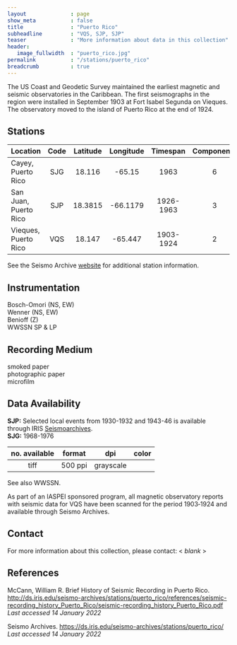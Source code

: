 ```yaml
---
layout              : page
show_meta           : false
title               : "Puerto Rico"
subheadline         : "VQS, SJP, SJP"
teaser              : "More information about data in this collection"
header:
   image_fullwidth  : "puerto_rico.jpg"
permalink           : "/stations/puerto_rico"
breadcrumb          : true
---
```


The US Coast and Geodetic Survey maintained the earliest magnetic and seismic observatories in the Caribbean.
The first seismographs in the region were installed in September 1903 at Fort Isabel Segunda on Vieques. The observatory moved to the island of Puerto Rico at the end of 1924.

## Stations

 **Location** | **Code** | **Latitude** | **Longitude** | **Timespan** | **Components**
 :--- | :---: | :---: | :---: | :---: | :---:
Cayey, Puerto Rico| SJG | 18.116 | -65.15 | 1963 | 6
San Juan, Puerto Rico | SJP | 18.3815 | -66.1179 | 1926-1963 | 3
Vieques, Puerto Rico | VQS | 18.147 | -65.447 |  1903-1924 | 2

See the Seismo Archive [website](https://ds.iris.edu/seismo-archives/stations/puerto_rico/) for additional station information.

## Instrumentation
Bosch-Omori (NS, EW)  
Wenner (NS, EW)  
Benioff (Z)  
WWSSN SP & LP  


## Recording Medium
smoked paper  
photographic paper  
microfilm  


## Data Availability
**SJP:** Selected local events from 1930-1932 and 1943-46 is available through IRIS [Seismoarchives](http://ds.iris.edu/seismo-archives/stations/puerto_rico/).  
**SJG:** 1968-1976

**no. available** | **format** | **dpi** | **color**
| :---: | :---: | :---: | :---:
| tiff | 500 ppi  | grayscale

See also WWSSN.

As part of an IASPEI sponsored program, all magnetic observatory reports with seismic data for VQS
have been scanned for the period 1903‐1924 and available through Seismo Archives.

## Contact
For more information about this collection, please contact: \< *blank* \>

## References

McCann, William R. Brief History of Seismic Recording in Puerto Rico. http://ds.iris.edu/seismo-archives/stations/puerto_rico/references/seismic-recording_history_Puerto_Rico/seismic-recording_history_Puerto_Rico.pdf  
   *Last accessed 14 January 2022*

Seismo Archives. https://ds.iris.edu/seismo-archives/stations/puerto_rico/  
*Last accessed 14 January 2022*
